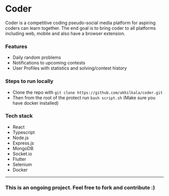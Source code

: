 # Coder 

Coder is a competitive coding pseudo-social media platform for aspiring coders can learn together. The end goal is to bring coder to all platforms including web, mobile and also have a browser extension. 

### Features
* Daily random problems
* Notifications to upcoming contests
* User Profiles with statistics and solving/contest history

### Steps to run locally

* Clone the repo with `git clone https://github.com/akhilkala/coder.git`
* Then from the root of the protect run `bash script.sh` (Make sure you have docker installed)

### Tech stack

* React
* Typescript
* Node.js
* Express.js
* MongoDB
* Socket.io
* Flutter
* Selenium
* Docker

***

### **This is an ongoing project. Feel free to fork and contribute :)**
